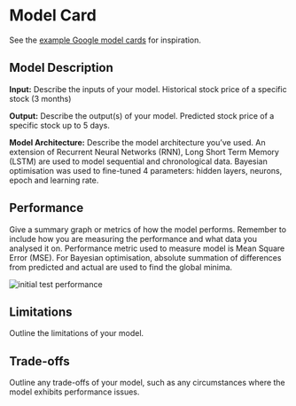 # Model Card

See the [example Google model cards](https://modelcards.withgoogle.com/model-reports) for inspiration. 

## Model Description

**Input:** Describe the inputs of your model. Historical stock price of a specific stock (3 months)

**Output:** Describe the output(s) of your model. Predicted stock price of a specific stock up to 5 days.

**Model Architecture:** Describe the model architecture you’ve used. An extension of Recurrent Neural Networks (RNN), Long Short Term Memory (LSTM) are used to model sequential and chronological data. Bayesian optimisation was used to fine-tuned 4 parameters: hidden layers, neurons, epoch and learning rate.

## Performance

Give a summary graph or metrics of how the model performs. Remember to include how you are measuring the performance and what data you analysed it on. Performance metric used to measure model is Mean Square Error (MSE). 
For Bayesian optimisation, absolute summation of differences from predicted and actual are used to find the global minima. 

![initial test performance](images/90days_initial_pytorch)



## Limitations

Outline the limitations of your model.

## Trade-offs

Outline any trade-offs of your model, such as any circumstances where the model exhibits performance issues. 
